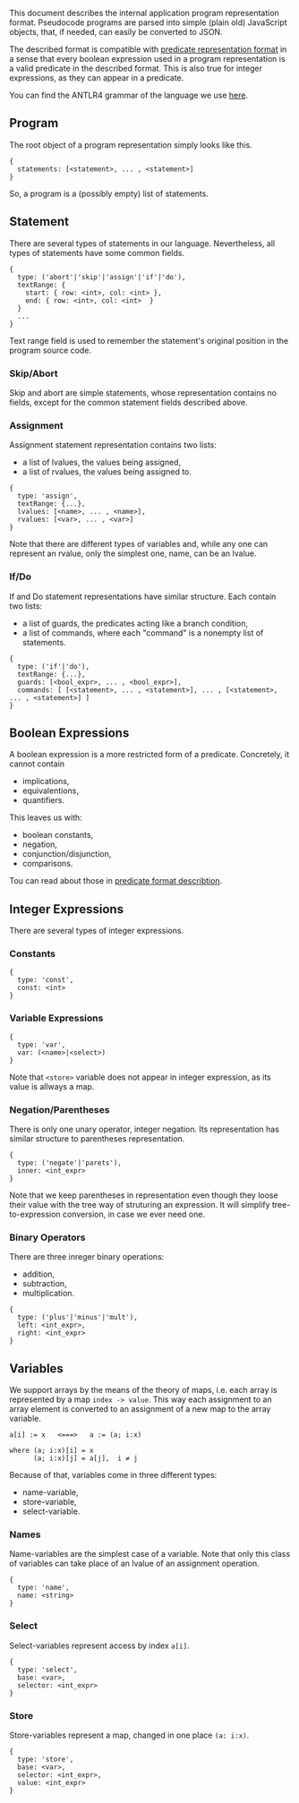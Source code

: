This document describes the internal application program representation
format. Pseudocode programs are parsed into simple (plain old) JavaScript
objects, that, if needed, can easily be converted to JSON.

The described format is compatible with
[predicate representation format](./predicate-representation.md) in a sense
that every boolean expression used in a program representation is a valid
predicate in the described format. This is also true for integer expressions,
as they can appear in a predicate.

You can find the ANTLR4 grammar of the language we use [here](./Pseudocode.g4).

## Program

The root object of a program representation simply looks like this.

```
{
  statements: [<statement>, ... , <statement>]
}
```

So, a program is a (possibly empty) list of statements.

## Statement

There are several types of statements in our language. Nevertheless, all types
of statements have some common fields.

```
{
  type: ('abort'|'skip'|'assign'|'if'|'do'),
  textRange: {
    start: { row: <int>, col: <int> },
    end: { row: <int>, col: <int>  }
  }
  ...
}
```

Text range field is used to remember the statement's original position in the
program source code.

### Skip/Abort

Skip and abort are simple statements, whose representation contains no fields,
except for the common statement fields described above.

### Assignment

Assignment statement representation contains two lists:
- a list of lvalues, the values being assigned,
- a list of rvalues, the values being assigned to.

```
{
  type: 'assign',
  textRange: {...},
  lvalues: [<name>, ... , <name>],
  rvalues: [<var>, ... , <var>]
}
```

Note that there are different types of variables and, while
any one can represent an rvalue, only the simplest one, name,
can be an lvalue.

### If/Do

If and Do statement representations have similar structure.
Each contain two lists:
- a list of guards, the predicates acting like a branch condition,
- a list of commands, where each "command" is a nonempty list of statements.

```
{
  type: ('if'|'do'),
  textRange: {...},
  guards: [<bool_expr>, ... , <bool_expr>],
  commands: [ [<statement>, ... , <statement>], ... , [<statement>, ... , <statement>] ]
}
```

## Boolean Expressions

A boolean expression is a more restricted form of a predicate.
Concretely, it cannot contain
- implications,
- equivalentions,
- quantifiers.

This leaves us with:
- boolean constants,
- negation,
- conjunction/disjunction,
- comparisons.

Tou can read about those in [predicate format describtion](./predicate-representation.md).


## Integer Expressions

There are several types of integer expressions.

### Constants

```
{
  type: 'const',
  const: <int>
}
```

### Variable Expressions

```
{
  type: 'var',
  var: (<name>|<select>)
}
```

Note that `<store>` variable does not appear in
integer expression, as its value is allways a map.

### Negation/Parentheses

There is only one unary operator, integer negation.
Its representation has similar structure to parentheses representation.


```
{
  type: ('negate'|'parets'),
  inner: <int_expr>
}
```

Note that we keep parentheses in representation even though they
loose their value with the tree way of struturing an expression.
It will simplify tree-to-expression conversion, in case we ever need one.

### Binary Operators

There are three inreger binary operations:
- addition,
- subtraction,
- multiplication.

```
{
  type: ('plus'|'minus'|'mult'),
  left: <int_expr>,
  right: <int_expr>
}
```

## Variables

We support arrays by the means of the theory of maps, i.e. each
array is represented by a map `index -> value`. This way each
assignment to an array element is converted to an assignment of
a new map to the array variable.

```
a[i] := x   <===>   a := (a; i:x)

where (a; i:x)[i] = x
      (a; i:x)[j] = a[j],  i ≠ j
```

Because of that, variables come in three different types:
- name-variable,
- store-variable,
- select-variable.

### Names

Name-variables are the simplest case of a variable.
Note that only this class of variables can take place
of an lvalue of an assignment operation.

```
{
  type: 'name',
  name: <string>
}
```

### Select

Select-variables represent access by index `a[i]`.

```
{
  type: 'select',
  base: <var>,
  selector: <int_expr>
}
```

### Store

Store-variables represent a map, changed in one place `(a: i:x)`.

```
{
  type: 'store',
  base: <var>,
  selector: <int_expr>,
  value: <int_expr>
}
```

